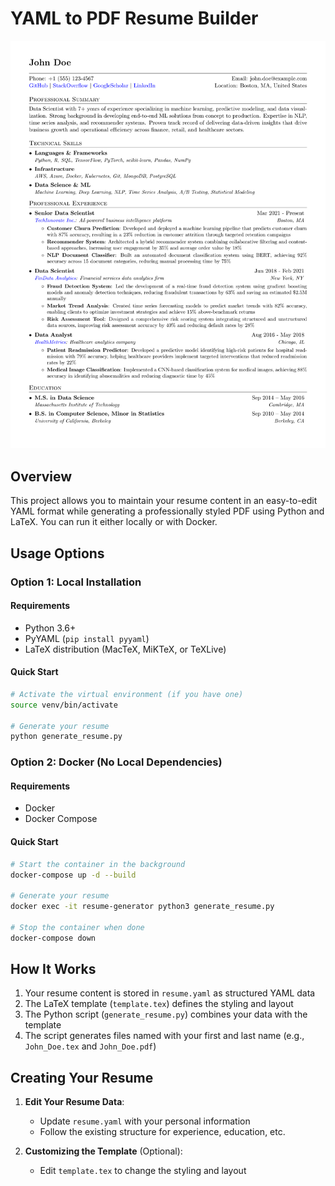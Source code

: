 # YAML to PDF Resume Builder

![Resume Preview](docs/resume_preview-1.png)

## Overview

This project allows you to maintain your resume content in an easy-to-edit YAML format while generating a professionally styled PDF using Python and LaTeX. You can run it either locally or with Docker.

## Usage Options

### Option 1: Local Installation

#### Requirements
- Python 3.6+
- PyYAML (`pip install pyyaml`)
- LaTeX distribution (MacTeX, MiKTeX, or TeXLive)

#### Quick Start

```bash
# Activate the virtual environment (if you have one)
source venv/bin/activate

# Generate your resume
python generate_resume.py
```

### Option 2: Docker (No Local Dependencies)

#### Requirements
- Docker
- Docker Compose

#### Quick Start

```bash
# Start the container in the background
docker-compose up -d --build

# Generate your resume
docker exec -it resume-generator python3 generate_resume.py

# Stop the container when done
docker-compose down
```

## How It Works

1. Your resume content is stored in `resume.yaml` as structured YAML data
2. The LaTeX template (`template.tex`) defines the styling and layout
3. The Python script (`generate_resume.py`) combines your data with the template
4. The script generates files named with your first and last name (e.g., `John_Doe.tex` and `John_Doe.pdf`)

## Creating Your Resume

1. **Edit Your Resume Data**:
   - Update `resume.yaml` with your personal information
   - Follow the existing structure for experience, education, etc.

2. **Customizing the Template** (Optional):
   - Edit `template.tex` to change the styling and layout
